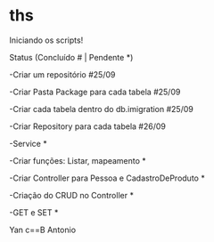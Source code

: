 # ths
Iniciando os scripts!

Status (Concluído # | Pendente *)


-Criar um repositório #25/09

-Criar Pasta Package para cada tabela #25/09

-Criar cada tabela dentro do db.imigration #25/09

-Criar Repository para cada tabela #26/09

-Service *

-Criar funções: Listar, mapeamento *

-Criar Controller para Pessoa e CadastroDeProduto *

-Criação do CRUD no Controller *

-GET e SET *




Yan c==B Antonio
